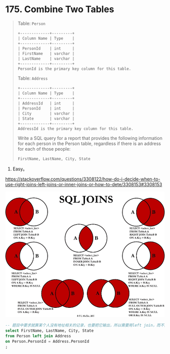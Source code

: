 # 175. Combine Two Tables

> Table: `Person`
>
> ```
> +-------------+---------+
> | Column Name | Type    |
> +-------------+---------+
> | PersonId    | int     |
> | FirstName   | varchar |
> | LastName    | varchar |
> +-------------+---------+
> PersonId is the primary key column for this table.
> ```
>
> Table: `Address`
>
> ```
> +-------------+---------+
> | Column Name | Type    |
> +-------------+---------+
> | AddressId   | int     |
> | PersonId    | int     |
> | City        | varchar |
> | State       | varchar |
> +-------------+---------+
> AddressId is the primary key column for this table.
> ```
>
> Write a SQL query for a report that provides the following information for each person in the Person table, regardless if there is an address for each of those people:
>
> ```
> FirstName, LastName, City, State
> ```

1. Easy。

https://stackoverflow.com/questions/3308122/how-do-i-decide-when-to-use-right-joins-left-joins-or-inner-joins-or-how-to-dete/3308153#3308153

![](../img/Visual_SQL_JOINS_orig.jpg)

```sql
-- 题目中要求就算某个人没有地址相关的记录，也要把它输出，所以需要用left join，而不是默认的inner join。
select FirstName, LastName, City, State
from Person left join Address
on Person.PersonId = Address.PersonId
;
```